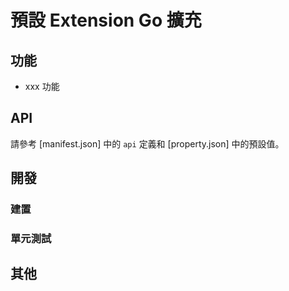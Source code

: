 # 預設 Extension Go 擴充

<!-- extension的簡要介紹 -->

## 功能

<!-- 主要功能介紹 -->

- xxx 功能

## API

請參考 [manifest.json] 中的 `api` 定義和 [property.json] 中的預設值。

<!-- 如需額外介紹，可參考 API.md -->

## 開發

### 建置

<!-- 建置相依性和步驟 -->

### 單元測試

<!-- 如何對extension進行單元測試 -->

## 其他

<!-- 其他相關資訊 -->
